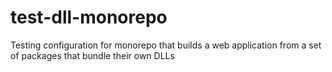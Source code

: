 # test-dll-monorepo
Testing configuration for monorepo that builds a web application from a set of packages that bundle their own DLLs
